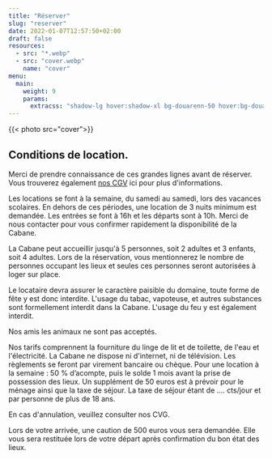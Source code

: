 ```yaml
---
title: "Réserver"
slug: "reserver"
date: 2022-01-07T12:57:50+02:00
draft: false
resources:
  - src: "*.webp"
  - src: "cover.webp"
    name: "cover"
menu:
  main:
    weight: 9
    params:
      extracss: "shadow-lg hover:shadow-xl bg-douarenn-50 hover:bg-douarenn-300 text-white hover:text-white rounded-sm"
---
```


{{< photo src="cover">}}

## Conditions de location.

Merci de prendre connaissance de ces grandes lignes avant de réserver.
Vous trouverez également [nos CGV](/cgv) ici pour plus d'informations.

Les locations se font à la semaine, du samedi au samedi, lors des vacances scolaires.
En dehors de ces périodes, une location de 3 nuits minimum est demandée.
Les entrées se font à 16h et les départs sont à 10h.
Merci de nous contacter pour vous confirmer rapidement la disponibilité de la Cabane.


La Cabane peut accueillir jusqu'à 5 personnes, soit 2 adultes et 3 enfants, soit 4 adultes. Lors de la réservation, vous mentionnerez le nombre de personnes occupant les lieux et seules ces personnes seront autorisées à loger sur place.

Le locataire devra assurer le caractère paisible du domaine, toute forme de fête y est donc interdite. L'usage du tabac, vapoteuse, et autres substances sont formellement interdit dans la Cabane.
L'usage du feu y est également interdit. 

Nos amis les animaux ne sont pas acceptés.

Nos tarifs comprennent la fourniture du linge de lit et de toilette, de l'eau et l'électricité. 
La Cabane ne dispose ni d'internet, ni de télévision.
Les règlements se feront par virement bancaire ou chèque. Pour une location à la semaine : 50 % d’acompte, puis le solde 1 mois avant la prise de possession des lieux.
Un supplément de 50 euros est à prévoir pour le ménage ainsi que la taxe de séjour.
La taxe de séjour étant de .... cts/jour et par personne de plus de 18 ans.

En cas d'annulation, veuillez consulter nos CVG.

Lors de votre arrivée, une caution de 500 euros vous sera demandée. Elle vous sera restituée lors de votre départ après confirmation du bon état des lieux.

